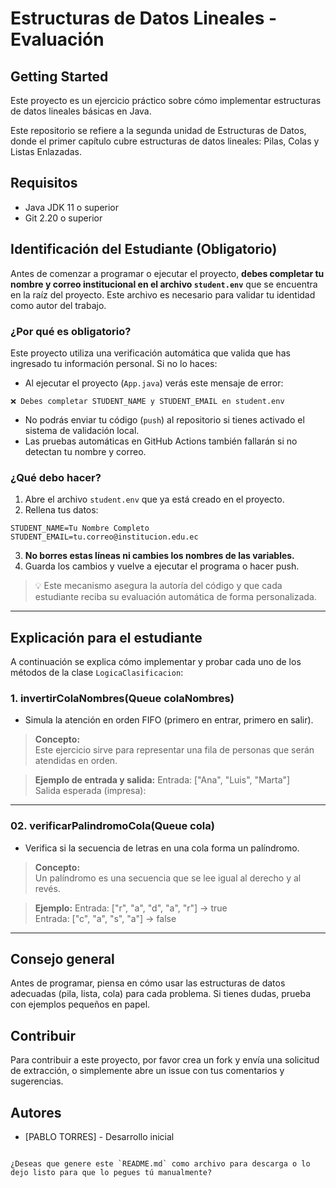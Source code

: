 # Estructuras de Datos Lineales - Evaluación 

## Getting Started

Este proyecto es un ejercicio práctico sobre cómo implementar estructuras de datos lineales básicas en Java. 

Este repositorio se refiere a la segunda unidad de Estructuras de Datos, donde el primer capítulo cubre estructuras de datos lineales: Pilas, Colas y Listas Enlazadas.

## Requisitos
- Java JDK 11 o superior
- Git 2.20 o superior


## Identificación del Estudiante (Obligatorio)

Antes de comenzar a programar o ejecutar el proyecto, **debes completar tu nombre y correo institucional en el archivo `student.env`** que se encuentra en la raíz del proyecto. Este archivo es necesario para validar tu identidad como autor del trabajo.

### ¿Por qué es obligatorio?

Este proyecto utiliza una verificación automática que valida que has ingresado tu información personal. Si no lo haces:

- Al ejecutar el proyecto (`App.java`) verás este mensaje de error:
```
❌ Debes completar STUDENT_NAME y STUDENT_EMAIL en student.env
```
- No podrás enviar tu código (`push`) al repositorio si tienes activado el sistema de validación local.
- Las pruebas automáticas en GitHub Actions también fallarán si no detectan tu nombre y correo.

### ¿Qué debo hacer?

1. Abre el archivo `student.env` que ya está creado en el proyecto.
2. Rellena tus datos:

```
STUDENT_NAME=Tu Nombre Completo
STUDENT_EMAIL=tu.correo@institucion.edu.ec
```


3. **No borres estas líneas ni cambies los nombres de las variables.**
4. Guarda los cambios y vuelve a ejecutar el programa o hacer push.

> 💡 Este mecanismo asegura la autoría del código y que cada estudiante reciba su evaluación automática de forma personalizada.

---



## Explicación para el estudiante

A continuación se explica cómo implementar y probar cada uno de los métodos de la clase `LogicaClasificacion`:


### 1. invertirColaNombres(Queue<String> colaNombres)

- Simula la atención en orden FIFO (primero en entrar, primero en salir).

> **Concepto:**  
Este ejercicio sirve para representar una fila de personas que serán atendidas en orden.

> **Ejemplo de entrada y salida:**
Entrada: ["Ana", "Luis", "Marta"]  
Salida esperada (impresa):  

---

### 02. verificarPalindromoCola(Queue<String> cola)
- Verifica si la secuencia de letras en una cola forma un palíndromo.

> **Concepto:**  
Un palíndromo es una secuencia que se lee igual al derecho y al revés.

> **Ejemplo:**
Entrada: ["r", "a", "d", "a", "r"] → true  
Entrada: ["c", "a", "s", "a"] → false

---

## Consejo general

Antes de programar, piensa en cómo usar las estructuras de datos adecuadas (pila, lista, cola) para cada problema. Si tienes dudas, prueba con ejemplos pequeños en papel.

## Contribuir

Para contribuir a este proyecto, por favor crea un fork y envía una solicitud de extracción, o simplemente abre un issue con tus comentarios y sugerencias.

## Autores

- [PABLO TORRES] - Desarrollo inicial
```

¿Deseas que genere este `README.md` como archivo para descarga o lo dejo listo para que lo pegues tú manualmente?
